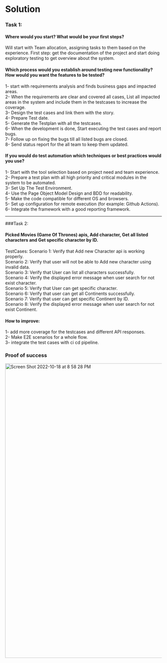 # Solution

### Task 1:

#### Where would you start? What would be your first steps?
  Will start with Team allocation, assigning tasks to them based on the experience.
  First step: get the documentation of the project and start doing exploratory testing to get overview about the system. 


#### Which process would you establish around testing new functionality? How would you want the features to be tested?

 1- start with requirements analysis and finds business gaps and impacted areas. <br />
 2- When the requirements are clear and covered all cases, List all impacted areas in the system and include them in the testcases to increase the coverage. <br />
 3- Design the test cases and link them with the story. <br />
 4- Prepare Test date. <br />
 5- Generate the Testplan with all the testcases. <br />
 6- When the development is done, Start executing the test cases and report bugs. <br />
 7- Follow up on fixing the bugs till all listed bugs are closed. <br />
 8- Send status report for the all team to keep them updated. <br />

#### If you would do test automation which techniques or best practices would you use?

1- Start with the tool selection based on project need and team experience. <br />
2- Prepare a test plan with all high priority and critical modules in the system to be automated. <br />
3- Set Up The Test Environment. <br />
4- Use the Page Object Model Design and BDD for readability. <br />
5- Make the code compatible for different OS and browsers. <br />
5- Set up configuration for remote execution (for example: Github Actions). <br />
6- Integrate the framework with a good reporting framework. <br />


---


###Task 2:

#### Picked Movies (Game Of Thrones) apis, Add character, Get all listed characters and Get specific character by ID. 

TestCases: 
Scenario 1: Verify that Add new Character api is working properly. <br />
Scenario 2: Verify that user will not be able to Add new character using invalid data. <br />
Scenario 3: Verify that User can list all characters successfully. <br />
Scenario 4: Verify the displayed error message when user search for not exist character. <br />
Scenario 5: Verify that User can get specific character. <br />
Scenario 6: Verify that user can get all Continents successfully. <br />
Scenario 7: Verify that user can get specific Continent by ID. <br />
Scenario 8: Verify the displayed error message when user search for not exist Continent. <br />

#### How to improve:

1- add more coverage for the testcases and different API responses. <br />
2- Make E2E scenarios for a whole flow. <br />
3- integrate the test cases with ci cd pipeline. <br />


### Proof of success

<img width="946" alt="Screen Shot 2022-10-18 at 8 58 28 PM" src="https://user-images.githubusercontent.com/85589242/196500314-a6b05856-4190-4a94-9c08-3079d6e53b0d.png">

